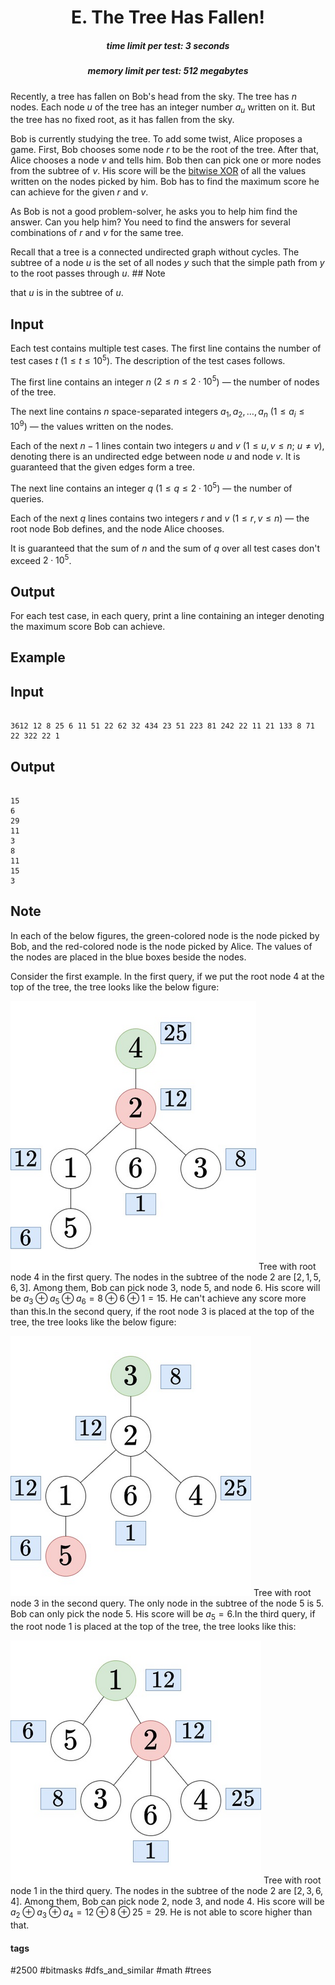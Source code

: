 <h1 style='text-align: center;'> E. The Tree Has Fallen!</h1>

<h5 style='text-align: center;'>time limit per test: 3 seconds</h5>
<h5 style='text-align: center;'>memory limit per test: 512 megabytes</h5>

Recently, a tree has fallen on Bob's head from the sky. The tree has $n$ nodes. Each node $u$ of the tree has an integer number $a_u$ written on it. But the tree has no fixed root, as it has fallen from the sky.

Bob is currently studying the tree. To add some twist, Alice proposes a game. First, Bob chooses some node $r$ to be the root of the tree. After that, Alice chooses a node $v$ and tells him. Bob then can pick one or more nodes from the subtree of $v$. His score will be the [bitwise XOR](https://en.wikipedia.org/wiki/Bitwise_operation#XOR) of all the values written on the nodes picked by him. Bob has to find the maximum score he can achieve for the given $r$ and $v$.

As Bob is not a good problem-solver, he asks you to help him find the answer. Can you help him? You need to find the answers for several combinations of $r$ and $v$ for the same tree.

Recall that a tree is a connected undirected graph without cycles. The subtree of a node $u$ is the set of all nodes $y$ such that the simple path from $y$ to the root passes through $u$. ## Note

 that $u$ is in the subtree of $u$.

## Input

Each test contains multiple test cases. The first line contains the number of test cases $t$ ($1 \le t \le 10^5$). The description of the test cases follows.

The first line contains an integer $n$ ($2\leq n\leq 2 \cdot 10^5$) — the number of nodes of the tree. 

The next line contains $n$ space-separated integers $a_1, a_2, \dots, a_n$ ($1\leq a_i\leq 10^9$) — the values written on the nodes. 

Each of the next $n-1$ lines contain two integers $u$ and $v$ ($1\leq u, v\leq n$; $u\neq v$), denoting there is an undirected edge between node $u$ and node $v$. It is guaranteed that the given edges form a tree.

The next line contains an integer $q$ ($1\leq q\leq 2 \cdot 10^5$) — the number of queries. 

Each of the next $q$ lines contains two integers $r$ and $v$ ($1\leq r, v\leq n$) — the root node Bob defines, and the node Alice chooses.

It is guaranteed that the sum of $n$ and the sum of $q$ over all test cases don't exceed $2 \cdot 10^5$.

## Output

For each test case, in each query, print a line containing an integer denoting the maximum score Bob can achieve.

## Example

## Input


```

3612 12 8 25 6 11 51 22 62 32 434 23 51 223 81 242 22 11 21 133 8 71 22 322 22 1
```
## Output


```

15
6
29
11
3
8
11
15
3

```
## Note

In each of the below figures, the green-colored node is the node picked by Bob, and the red-colored node is the node picked by Alice. The values of the nodes are placed in the blue boxes beside the nodes.

Consider the first example. In the first query, if we put the root node $4$ at the top of the tree, the tree looks like the below figure: 

 ![](images/22e9d0749995f442b31dc3ea7f5a30487f2a3556.png) Tree with root node $4$ in the first query.  The nodes in the subtree of the node $2$ are $[2,1,5,6,3]$. Among them, Bob can pick node $3$, node $5$, and node $6$. His score will be $a_3 \oplus a_5 \oplus a_6 = 8 \oplus 6 \oplus 1 = 15$. He can't achieve any score more than this.In the second query, if the root node $3$ is placed at the top of the tree, the tree looks like the below figure: 

 ![](images/7fd29c3333ebd48a7a212fc15c057d7d369804f7.png) Tree with root node $3$ in the second query.  The only node in the subtree of the node $5$ is $5$. Bob can only pick the node $5$. His score will be $a_5 = 6$.In the third query, if the root node $1$ is placed at the top of the tree, the tree looks like this: 

 ![](images/c60fe5a7e5891bb319c4a813b85c616aa5f7fab8.png) Tree with root node $1$ in the third query.  The nodes in the subtree of the node $2$ are $[2,3,6,4]$. Among them, Bob can pick node $2$, node $3$, and node $4$. His score will be $a_2 \oplus a_3 \oplus a_4 = 12 \oplus 8 \oplus 25 = 29$. He is not able to score higher than that.

#### tags 

#2500 #bitmasks #dfs_and_similar #math #trees 
